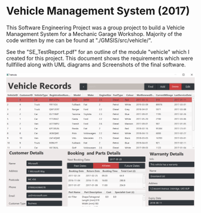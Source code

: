 # Vehicle Management System (2017)
This Software Engineering Project was a group project to build a Vehicle Management System for a Mechanic Garage Workshop.
Majority of the code written by me can be found at "./GMSIS/src/vehicle/".

See the "SE_TestReport.pdf" for an outline of the module "vehicle" which I created for this project.
This document shows the requirements which were fullfilled along with UML diagrams and Screenshots of the final software.

<img src="https://github.com/HarrishanSK/VehicleManagementSystem/blob/master/images/VehicleSS1.png" alt="alt text">
